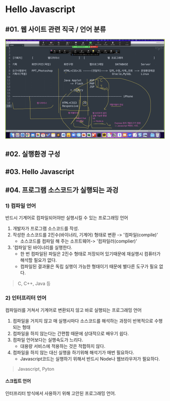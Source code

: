 
# Hello Javascript

## #01. 웹 사이트 관련 직국 / 언어 분류
![img1](res/001.png)

## #02. 실행환경 구성

## #03. Hello Javascript

## #04. 프로그램 소스코드가 실행되는 과겅

### 1) 컴파일 언어


반드시 기계어로 컴파일되어야만 실행시킬 수 있는 프로그래밍 언어

1. 개발자가 프로그램 소스코드를 작성.
2. 작성한 소스코드를 2진수(바이너리, 기계어) 형태로 변환 -> '컴파일(compile)'
   - 소스코드를 컴파일 해 주는 소프트웨어-> '컴파일러(complier)'
3. '컴파일'된 바이너리를 실행한다.
   - 한 번 컴파일된 파일은 2진수 형태로 저장되어 있기때문에 재실행시 컴퓨터가 해석할 필요가 없다.
   - 컴파일된 결과물은 독립 실행이 가능한 형태이기 때문에 별다른 도구가 필요 없다. 

> C, C++, Java 등

### 2) 인터프리터 언어

컴파일러를 거쳐서 기계어로 변환되지 않고 바로 실행되는 프로그래밍 언어

1. 컴파일을 거치지 않고 매 실행시마다 소스코드를 해석하는 과정이 반복적으로 수행되는 형태
2. 컴파일을 하지 않는다는 간편함 때문에 상대적으로 배우기 쉽다.
3. 컴파일 언어보다는 실행속도가 느리다.
   - 대용량 서비스에 적용하는 것은 적합하지 않다.
4. 컴파일을 하지 않는 대신 실행을 하기위해 해석기가 매번 필요하다.
   - Javascript코드는 실행하기 위해서 반드시 Node나 웹브라우저가 필요하다. 

> Javascript, Pyton

#### 스크립트 언어

인터프리터 방식에서 사용하기 위해 고안된 프로그래밍 언어. 